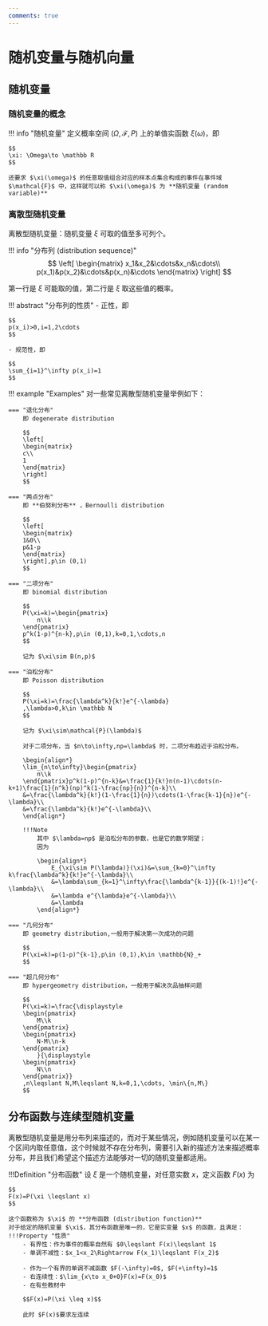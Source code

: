 ```yaml
---
comments: true
---
```


# 随机变量与随机向量

## 随机变量

### 随机变量的概念

!!! info "随机变量"
    定义概率空间 $(\Omega, \mathcal{F}, P)$ 上的单值实函数 $\xi(\omega)$，即

    $$
    \xi: \Omega\to \mathbb R
    $$

    还要求 $\xi(\omega)$ 的任意取值组合对应的样本点集合构成的事件在事件域 $\mathcal{F}$ 中，这样就可以称 $\xi(\omega)$ 为 **随机变量 (random variable)**


### 离散型随机变量

离散型随机变量：随机变量 $\xi$ 可取的值至多可列个。

!!! info "分布列 (distribution sequence)"
    $$
    \left[
    \begin{matrix}
    x_1&x_2&\cdots&x_n&\cdots\\
    p(x_1)&p(x_2)&\cdots&p(x_n)&\cdots
    \end{matrix}
    \right]
    $$

第一行是 $\xi$ 可能取的值，第二行是 $\xi$ 取这些值的概率。

!!! abstract "分布列的性质"
    - 正性，即

    $$
    p(x_i)>0,i=1,2\cdots
    $$

    - 规范性，即

    $$
    \sum_{i=1}^\infty p(x_i)=1
    $$

!!! example "Examples"
    对一些常见离散型随机变量举例如下：

    === "退化分布"
        即 degenerate distribution

        $$
        \left[
        \begin{matrix}
        c\\
        1
        \end{matrix}
        \right]
        $$

    === "两点分布"
        即 **伯努利分布** ，Bernoulli distribution

        $$
        \left[
        \begin{matrix}
        1&0\\
        p&1-p
        \end{matrix}
        \right],p\in (0,1)
        $$

    === "二项分布"
        即 binomial distribution

        $$
        P(\xi=k)=\begin{pmatrix}
            n\\k
        \end{pmatrix}
        p^k(1-p)^{n-k},p\in (0,1),k=0,1,\cdots,n
        $$

        记为 $\xi\sim B(n,p)$

    === "泊松分布"
        即 Poisson distribution
       
        $$
        P(\xi=k)=\frac{\lambda^k}{k!}e^{-\lambda}
        ,\lambda>0,k\in \mathbb N
        $$

        记为 $\xi\sim\mathcal{P}(\lambda)$
        
        对于二项分布，当 $n\to\infty,np=\lambda$ 时，二项分布趋近于泊松分布。
        
        \begin{align*}
        \lim_{n\to\infty}\begin{pmatrix}
            n\\k
        \end{pmatrix}p^k(1-p)^{n-k}&=\frac{1}{k!}n(n-1)\cdots(n-k+1)\frac{1}{n^k}(np)^k(1-\frac{np}{n})^{n-k}\\
        &=\frac{\lambda^k}{k!}(1-\frac{1}{n})\cdots(1-\frac{k-1}{n})e^{-\lambda}\\
        &=\frac{\lambda^k}{k!}e^{-\lambda}\\
        \end{align*}
        
        !!!Note
            其中 $\lambda=np$ 是泊松分布的参数，也是它的数学期望；
            因为
            
            \begin{align*}
                E_{\xi\sim P(\lambda)}(\xi)&=\sum_{k=0}^\infty k\frac{\lambda^k}{k!}e^{-\lambda}\\
                &=\lambda\sum_{k=1}^\infty\frac{\lambda^{k-1}}{(k-1)!}e^{-\lambda}\\
                &=\lambda e^{\lambda}e^{-\lambda}\\
                &=\lambda
            \end{align*}

    === "几何分布"
        即 geometry distribution,一般用于解决第一次成功的问题

        $$
        P(\xi=k)=p(1-p)^{k-1},p\in (0,1),k\in \mathbb{N}_+
        $$

    === "超几何分布"
        即 hypergeometry distribution，一般用于解决次品抽样问题 

        $$
        P(\xi=k)=\frac{\displaystyle
        \begin{pmatrix}
            M\\k
        \end{pmatrix}
        \begin{pmatrix}
            N-M\\n-k
        \end{pmatrix}
            }{\displaystyle
        \begin{pmatrix}
            N\\n
        \end{pmatrix}}
        ,n\leqslant N,M\leqslant N,k=0,1,\cdots, \min\{n,M\}
        $$

## 分布函数与连续型随机变量

离散型随机变量是用分布列来描述的，而对于某些情况，例如随机变量可以在某一个区间内取任意值，这个时候就不存在分布列，需要引入新的描述方法来描述概率分布，并且我们希望这个描述方法能够对一切的随机变量都适用。

!!!Definition "分布函数"
    设 $\xi$ 是一个随机变量，对任意实数 $x$，定义函数 $F(x)$ 为

    $$
    F(x)=P(\xi \leqslant x)
    $$

    这个函数称为 $\xi$ 的 **分布函数 (distribution function)**
    对于给定的随机变量 $\xi$，其分布函数是唯一的，它是实变量 $x$ 的函数，且满足：
    !!!Property "性质"
        - 有界性：作为事件的概率自然有 $0\leqslant F(x)\leqslant 1$
        - 单调不减性：$x_1<x_2\Rightarrow F(x_1)\leqslant F(x_2)$
       
        - 作为一个有界的单调不减函数 $F(-\infty)=0$, $F(+\infty)=1$
        - 右连续性：$\lim_{x\to x_0+0}F(x)=F(x_0)$
        - 在有些教材中  
        
        $$F(x)=P(\xi \leq x)$$
        
        此时 $F(x)$要求左连续

